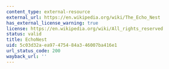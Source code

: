 ```yaml
---
content_type: external-resource
external_url: https://en.wikipedia.org/wiki/The_Echo_Nest
has_external_license_warning: true
license: https://en.wikipedia.org/wiki/All_rights_reserved
status: valid
title: EchoNest
uid: 5c03d32a-ea97-4754-84a3-46007ba416e1
url_status_code: 200
wayback_url: ''
---
```

